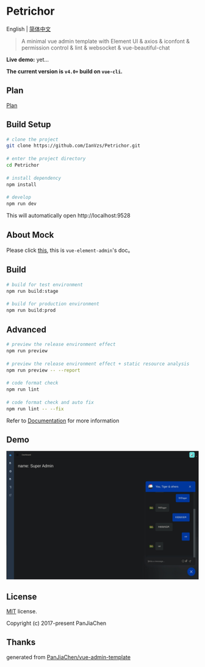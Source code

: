 # Petrichor

English | [简体中文](./README-zh.md)

> A minimal vue admin template with Element UI & axios & iconfont & permission control & lint
> & websocket & vue-beautiful-chat

**Live demo:** 
yet...

**The current version is `v4.0+` build on `vue-cli`.**

## Plan
[Plan](./plan.md)
## Build Setup

```bash
# clone the project
git clone https://github.com/IanVzs/Petrichor.git

# enter the project directory
cd Petrichor

# install dependency
npm install

# develop
npm run dev
```

This will automatically open http://localhost:9528


## About Mock
Please click [this](https://panjiachen.github.io/vue-element-admin-site/zh/guide/essentials/mock-api.html), this is `vue-element-admin`'s doc。

## Build

```bash
# build for test environment
npm run build:stage

# build for production environment
npm run build:prod
```

## Advanced

```bash
# preview the release environment effect
npm run preview

# preview the release environment effect + static resource analysis
npm run preview -- --report

# code format check
npm run lint

# code format check and auto fix
npm run lint -- --fix
```

Refer to [Documentation](https://panjiachen.github.io/vue-element-admin-site/guide/essentials/deploy.html) for more information

## Demo

![demo](https://github.com/IanVzs/Petrichor/blob/master/version_shows/now_version.jpg "now version")

## License

[MIT](https://github.com/IanVzs/Petrichor/blob/master/LICENSE) license.

Copyright (c) 2017-present PanJiaChen

## Thanks
generated from [PanJiaChen/vue-admin-template](https://github.com/PanJiaChen/vue-admin-template)